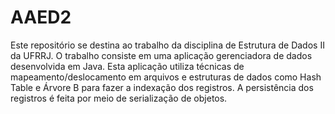 # AAED2

Este repositório se destina ao trabalho da disciplina de Estrutura de Dados II da UFRRJ. O trabalho consiste em uma aplicação gerenciadora de dados desenvolvida em Java. Esta aplicação utiliza técnicas de mapeamento/deslocamento em arquivos e estruturas de dados como Hash Table e Árvore B para fazer a indexação dos registros. A persistência dos registros é feita por meio de serialização de objetos.
